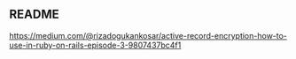 ## README

https://medium.com/@rizadogukankosar/active-record-encryption-how-to-use-in-ruby-on-rails-episode-3-9807437bc4f1
